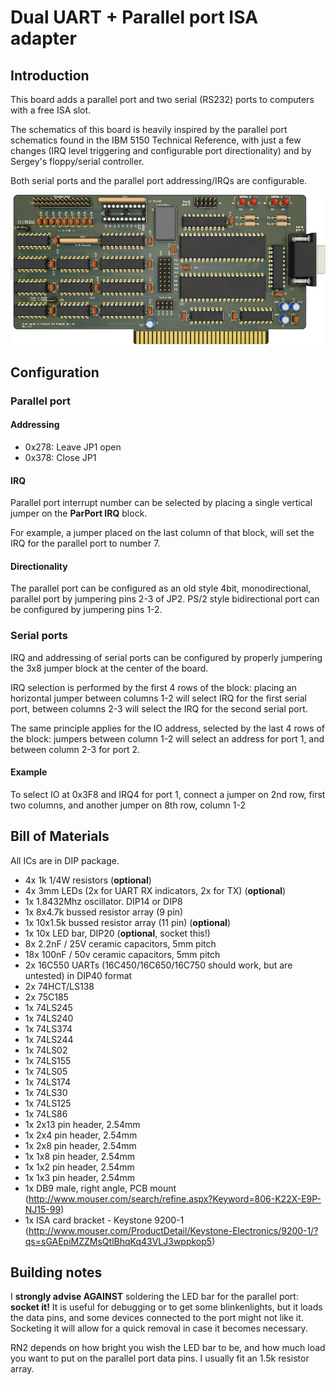 # Dual UART + Parallel port ISA adapter

## Introduction

This board adds a parallel port and two serial (RS232) ports to computers with a free ISA slot.

The schematics of this board is heavily inspired by the parallel port schematics found in the IBM 5150 Technical Reference, with just a few
changes (IRQ level triggering and configurable port directionality) and by Sergey's floppy/serial controller.

Both serial ports and the parallel port addressing/IRQs are configurable.

![Rev. 1.3 PCB](pics/ISA_DualUART.png)

## Configuration

### Parallel port

#### Addressing

- 0x278: Leave JP1 open
- 0x378: Close JP1

#### IRQ

Parallel port interrupt number can be selected by placing a single vertical jumper on the **ParPort IRQ** block.

For example, a jumper placed on the last column of that block, will set the IRQ for the parallel port to number 7.

#### Directionality

The parallel port can be configured as an old style 4bit, monodirectional, parallel port by jumpering pins 2-3 of JP2.
PS/2 style bidirectional port can be configured by jumpering pins 1-2.

### Serial ports

IRQ and addressing of serial ports can be configured by properly jumpering the 3x8 jumper block at the center of the board.

IRQ selection is performed by the first 4 rows of the block: placing an horizontal jumper between columns 1-2 will select IRQ for the first serial port, between columns 2-3 will select
the IRQ for the second serial port.

The same principle applies for the IO address, selected by the last 4 rows of the block: jumpers between column 1-2 will select an address for port 1, and between column 2-3 for port 2.

#### Example

To select IO at 0x3F8 and IRQ4 for port 1, connect a jumper on 2nd row, first two columns, and another jumper on 8th row, column 1-2

## Bill of Materials

All ICs are in DIP package.

- 4x 1k 1/4W resistors (**optional**)
- 4x 3mm LEDs (2x for UART RX indicators, 2x for TX) (**optional**)
- 1x 1.8432Mhz oscillator. DIP14 or DIP8
- 1x 8x4.7k bussed resistor array (9 pin)
- 1x 10x1.5k bussed resistor array (11 pin) (**optional**)
- 1x 10x LED bar, DIP20 (**optional**, socket this!)
- 8x 2.2nF / 25V ceramic capacitors, 5mm pitch
- 18x 100nF / 50v ceramic capacitors, 5mm pitch
- 2x 16C550 UARTs (16C450/16C650/16C750 should work, but are untested) in DIP40 format
- 2x 74HCT/LS138
- 2x 75C185
- 1x 74LS245
- 1x 74LS240
- 1x 74LS374
- 1x 74LS244
- 1x 74LS02
- 1x 74LS155
- 1x 74LS05
- 1x 74LS174
- 1x 74LS30
- 1x 74LS125
- 1x 74LS86
- 1x 2x13 pin header, 2.54mm
- 1x 2x4 pin header, 2.54mm
- 1x 2x8 pin header, 2.54mm
- 1x 1x8 pin header, 2.54mm
- 1x 1x2 pin header, 2.54mm
- 1x 1x3 pin header, 2.54mm
- 1x DB9 male, right angle, PCB mount (http://www.mouser.com/search/refine.aspx?Keyword=806-K22X-E9P-NJ15-99)
- 1x ISA card bracket - Keystone 9200-1 (http://www.mouser.com/ProductDetail/Keystone-Electronics/9200-1/?qs=sGAEpiMZZMsQtlBhqKq43VLJ3wppkop5) 

## Building notes

I **strongly advise AGAINST** soldering the LED bar for the parallel port: **socket it!** It is useful for debugging or to get some blinkenlights, but it loads the data pins, and some devices connected to the port might not like it. Socketing it will allow for a quick removal in case it becomes necessary.

RN2 depends on how bright you wish the LED bar to be, and how much load you want to put on the parallel port data pins. I usually fit an 1.5k resistor array.
